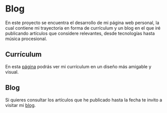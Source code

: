 # Blog

En este proyecto se encuentra el desarrollo de mi página web personal, la cual contiene mi trayectoria en forma de currículum y un blog en el que iré publicando artículos que considere relevantes, desde tecnologías hasta música procesional.

## Currículum

En esta [página](http://juanmanuellopezpazos.es/curriculum) podrás ver mi currículum en un diseño más amigable y visual.

## Blog

Si quieres consultar los artículos que he publicado hasta la fecha te invito a visitar mi [blog](http://juanmanuellopezpazos.es/blog).
